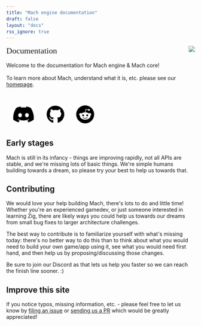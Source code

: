 ```yaml
---
title: "Mach engine documentation"
draft: false
layout: "docs"
rss_ignore: true
---
```


<style>
.p-community-icon {
    height: 3rem;
    padding: 0.5rem;
    padding-bottom: 3rem;
}
img.p-community-icon {
    /* https://codepen.io/sosuke/pen/Pjoqqp */
    filter: invert(100%) sepia(100%) saturate(0%) hue-rotate(143deg) brightness(105%) contrast(104%);
}
@media (prefers-color-scheme: light) {
    img.p-community-icon {
        filter: none;
    }
}
</style>

<div>
    <img style="height: 20rem; float: right; padding-left: 1rem;" src="../img/wrench_rocket.svg"></img>
    <p>
        <span style="font-family: Orbitron; font-size: 22px;">Documentation</span>
        <br/>
        <br/>
        Welcome to the documentation for Mach engine & Mach core!
        <br/>
        <br/>
        To learn more about Mach, understand what it is, etc. please see our <a href="../">homepage</a>.
    </p>
    <div style="display: flex; flex-direction: row; margin-top: 2rem;">
        <a href="https://discord.gg/XNG3NZgCqp" class="p-community-icon glass-link">
            <img alt="Discord" class="p-community-icon" src="/img/discord.svg">
        </a>
        <a href="https://github.com/hexops/mach" class="p-community-icon glass-link">
            <img alt="GitHub" class="p-community-icon" src="/img/github.svg">
        </a>
        <a href="https://reddit.com/r/machengine" class="p-community-icon glass-link">
            <img alt="Reddit" class="p-community-icon" src="/img/reddit.svg">
        </a>
    </div>
</div>

<h2 style="margin-top: 0;">Early stages</h2>

Mach is still in its infancy - things are improving rapidly, not all APIs are stable, and we're missing lots of basic things. We're simple humans building towards a dream, so please try your best to help us towards that.

## Contributing

We would love your help building Mach, there's lots to do and little time! Whether you're an experienced gamedev, or just someone interested in learning Zig, there are likely ways you could help us towards our dreams from small bug fixes to larger architecture challenges.

The best way to contribute is to familiarize yourself with what's missing today: there's no better way to do this than to think about what you would need to build your own game/app using it, see what you would need first hand, and then help us by proposing/discussing those changes.

Be sure to join our Discord as that lets us help you faster so we can reach the finish line sooner. :)

## Improve this site

If you notice typos, missing information, etc. - please feel free to let us know by [filing an issue](https://github.com/hexops/mach/issues) or [sending us a PR](https://github.com/hexops/machengine.org/tree/main/content) which would be greatly appreciated!
